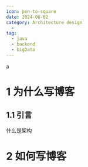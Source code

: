 ```yaml
---
icon: pen-to-square
date: 2024-06-02
category: Architecture design
  - 
tag:
  - java
  - backend
  - bigData
---
```

a
# 1 为什么写博客

## 1.1 引言

什么是架构

# 2 如何写博客